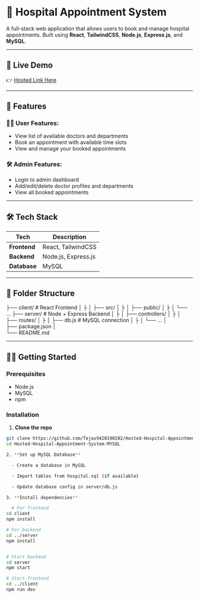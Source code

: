 # 🏥 Hospital Appointment System

A full-stack web application that allows users to book and manage hospital appointments. Built using **React**, **TailwindCSS**, **Node.js**, **Express.js**, and **MySQL**.

---

## 🚀 Live Demo

👉 [Hosted Link Here](#) <!-- Replace this with your Netlify/Render/other hosted link -->

---

## 📌 Features

### 👨‍⚕️ User Features:
- View list of available doctors and departments
- Book an appointment with available time slots
- View and manage your booked appointments

### 🛠️ Admin Features:
- Login to admin dashboard
- Add/edit/delete doctor profiles and departments
- View all booked appointments

---

## 🛠 Tech Stack

| Tech         | Description                    |
|--------------|--------------------------------|
| **Frontend** | React, TailwindCSS             |
| **Backend**  | Node.js, Express.js            |
| **Database** | MySQL                          |

---

## 📁 Folder Structure

├── client/ # React Frontend
│     ├
│     ├── src/
│     ├
│     ├── public/
│     ├
│     └── ...
├── server/ # Node + Express Backend
│     ├
│     ├── controllers/
│     ├
│     ├── routes/
│     ├
│     ├── db.js # MySQL connection
│     ├
│     └── ...
│     
├── package.json
│     
└── README.md



---

## 🧑‍💻 Getting Started

### Prerequisites

- Node.js
- MySQL
- npm

### Installation

1. **Clone the repo**
```bash
git clone https://github.com/Tejas9420190282/Hosted-Hospital-Appointment-System-MYSQL
cd Hosted-Hospital-Appointment-System-MYSQL

2. **Set up MySQL Database**

  - Create a database in MySQL

  - Import tables from hospital.sql (if available)

  - Update database config in server/db.js

3. **Install dependencies**

  # For frontend
cd client
npm install

# For backend
cd ../server
npm install


# Start backend
cd server
npm start

# Start frontend
cd ../client
npm run dev

